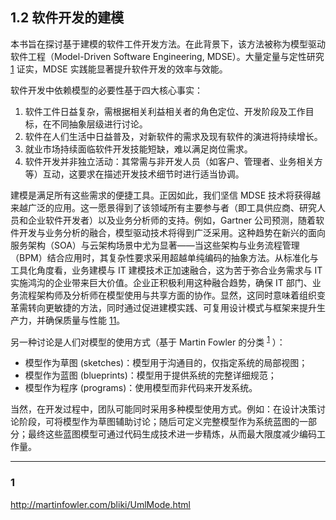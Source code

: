 ## 1.2 软件开发的建模
本书旨在探讨基于建模的软件工件开发方法。在此背景下，该方法被称为模型驱动软件工程（Model-Driven Software Engineering, MDSE）。大量定量与定性研究 [1](../bibliography.md#1) 证实，MDSE 实践能显著提升软件开发的效率与效能。

软件开发中依赖模型的必要性基于四大核心事实：
1. 软件工件日益复杂，需根据相关利益相关者的角色定位、开发阶段及工作目标，在不同抽象层级进行讨论。
2. 软件在人们生活中日益普及，对新软件的需求及现有软件的演进将持续增长。
3. 就业市场持续面临软件开发技能短缺，难以满足岗位需求。
4. 软件开发并非独立活动：其常需与非开发人员（如客户、管理者、业务相关方等）互动，这要求在描述开发技术细节时进行适当协调。

建模是满足所有这些需求的便捷工具。正因如此，我们坚信 MDSE 技术将获得越来越广泛的应用。这一愿景得到了该领域所有主要参与者（即工具供应商、研究人员和企业软件开发者）以及业务分析师的支持。例如，Gartner 公司预测，随着软件开发与业务分析的融合，模型驱动技术将得到广泛采用。这种趋势在新兴的面向服务架构（SOA）与云架构场景中尤为显著——当这些架构与业务流程管理（BPM）结合应用时，其复杂性要求采用超越单纯编码的抽象方法。从标准化与工具化角度看，业务建模与 IT 建模技术正加速融合，这为苦于弥合业务需求与 IT 实施鸿沟的企业带来巨大价值。企业正积极利用这种融合趋势，确保 IT 部门、业务流程架构师及分析师在模型使用与共享方面的协作。显然，这同时意味着组织变革需转向更敏捷的方法，同时通过促进建模实践、可复用设计模式与框架来提升生产力，并确保质量与性能 [11](../bibliography.md#11)。

另一种讨论是人们对模型的使用方式（基于 Martin Fowler 的分类 <sup>[1](#1)</sup> ）：
- 模型作为草图 (sketches)：模型用于沟通目的，仅指定系统的局部视图；
- 模型作为蓝图 (blueprints)：模型用于提供系统的完整详细规范；
- 模型作为程序 (programs)：使用模型而非代码来开发系统。

当然，在开发过程中，团队可能同时采用多种模型使用方式。例如：在设计决策讨论阶段，可将模型作为草图辅助讨论；随后可定义完整模型作为系统蓝图的一部分；最终这些蓝图模型可通过代码生成技术进一步精炼，从而最大限度减少编码工作量。

----
### 1
http://martinfowler.com/bliki/UmlMode.html


